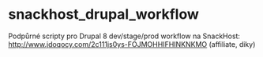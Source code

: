 # snackhost_drupal_workflow
Podpůrné scripty pro Drupal 8 dev/stage/prod workflow na SnackHost: http://www.jdoqocy.com/2c111js0ys-FOJMOHHIFHINKNKMO (affiliate, diky)
